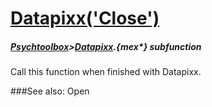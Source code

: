 # [Datapixx('Close')](Datapixx-Close) 
##### [Psychtoolbox](Pyschtoolbox)>[Datapixx](Datapixx).{mex*} subfunction


Call this function when finished with Datapixx.  
  


###See also:
Open

